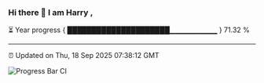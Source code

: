 ### Hi there 👋 I am Harry , 

⏳ Year progress { █████████████████████▁▁▁▁▁▁▁▁▁ } 71.32 %

---

⏰ Updated on Thu, 18 Sep 2025 07:38:12 GMT

![Progress Bar CI](https://github.com/duykhang68/duykhang68/workflows/Progress%20Bar%20CI/badge.svg)
